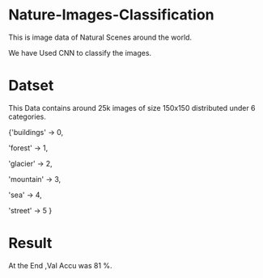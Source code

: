 # Nature-Images-Classification

This is image data of Natural Scenes around the world.

We have Used CNN to classify the images.


# Datset
This Data contains around 25k images of size 150x150 distributed under 6 categories.

{'buildings' -> 0,

'forest' -> 1,

'glacier' -> 2,

'mountain' -> 3,

'sea' -> 4,

'street' -> 5 }

# Result

At the End ,Val Accu was 81 %.
